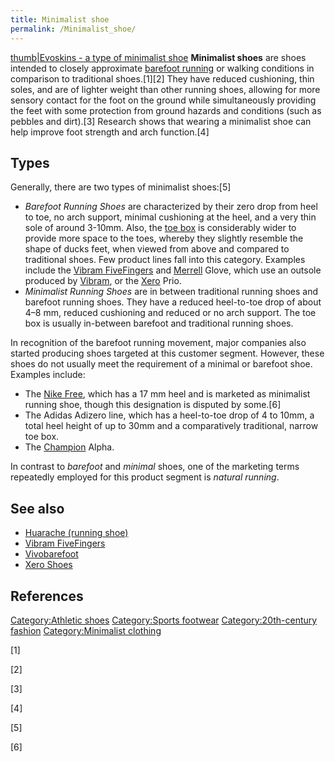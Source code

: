 ```yaml
---
title: Minimalist shoe
permalink: /Minimalist_shoe/
---
```


[thumb\|Evoskins - a type of minimalist
shoe](/File:Inov8_Evoskin_Minimalist_Shoes.jpg "wikilink") **Minimalist
shoes** are shoes intended to closely approximate [barefoot
running](/barefoot_running "wikilink") or walking conditions in
comparison to traditional shoes.[1][2] They have reduced cushioning,
thin soles, and are of lighter weight than other running shoes, allowing
for more sensory contact for the foot on the ground while simultaneously
providing the feet with some protection from ground hazards and
conditions (such as pebbles and dirt).[3] Research shows that wearing a
minimalist shoe can help improve foot strength and arch function.[4]

## Types

Generally, there are two types of minimalist shoes:[5]

-   *Barefoot Running Shoes* are characterized by their zero drop from
    heel to toe, no arch support, minimal cushioning at the heel, and a
    very thin sole of around 3-10mm. Also, the [toe
    box](/toe_box "wikilink") is considerably wider to provide more
    space to the toes, whereby they slightly resemble the shape of ducks
    feet, when viewed from above and compared to traditional shoes. Few
    product lines fall into this category. Examples include the [Vibram
    FiveFingers](/Vibram_FiveFingers "wikilink") and
    [Merrell](/Merrell_(company) "wikilink") Glove, which use an outsole
    produced by [Vibram](/Vibram "wikilink"), or the
    [Xero](/Xero_Shoes "wikilink") Prio.
-   *Minimalist Running Shoes* are in between traditional running shoes
    and barefoot running shoes. They have a reduced heel-to-toe drop of
    about 4–8 mm, reduced cushioning and reduced or no arch support. The
    toe box is usually in-between barefoot and traditional running
    shoes.

In recognition of the barefoot running movement, major companies also
started producing shoes targeted at this customer segment. However,
these shoes do not usually meet the requirement of a minimal or barefoot
shoe. Examples include:

-   The [Nike Free](/Nike_Free "wikilink"), which has a 17 mm heel and
    is marketed as minimalist running shoe, though this designation is
    disputed by some.[6]
-   The Adidas Adizero line, which has a heel-to-toe drop of 4 to 10mm,
    a total heel height of up to 30mm and a comparatively traditional,
    narrow toe box.
-   The [Champion](/Champion_(sportswear) "wikilink") Alpha.

In contrast to *barefoot* and *minimal* shoes, one of the marketing
terms repeatedly employed for this product segment is *natural running*.

## See also

-   [Huarache (running shoe)](/Huarache_(running_shoe) "wikilink")
-   [Vibram FiveFingers](/Vibram_FiveFingers "wikilink")
-   [Vivobarefoot](/Vivobarefoot "wikilink")
-   [Xero Shoes](/Xero_Shoes "wikilink")

## References

[Category:Athletic shoes](/Category:Athletic_shoes "wikilink")
[Category:Sports footwear](/Category:Sports_footwear "wikilink")
[Category:20th-century
fashion](/Category:20th-century_fashion "wikilink") [Category:Minimalist
clothing](/Category:Minimalist_clothing "wikilink")

[1]

[2]

[3]

[4]

[5]

[6]